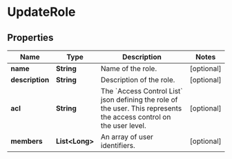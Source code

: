 

# UpdateRole

## Properties

Name | Type | Description | Notes
------------ | ------------- | ------------- | -------------
**name** | **String** | Name of the role. |  [optional]
**description** | **String** | Description of the role. |  [optional]
**acl** | **String** | The &#x60;Access Control List&#x60; json defining the role of the user. This represents the access control on the user level. |  [optional]
**members** | **List&lt;Long&gt;** | An array of user identifiers. |  [optional]




